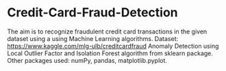 # Credit-Card-Fraud-Detection
The aim is to recognize fraudulent credit card transactions in the given dataset using a using Machine Learning algorithms.
Dataset: https://www.kaggle.com/mlg-ulb/creditcardfraud
Anomaly Detection using  Local Outlier Factor and Isolation Forest algorithm from sklearn package. Other packages used: numPy, pandas, matplotlib.pyplot.
